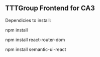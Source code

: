 ## TTTGroup Frontend for CA3

Dependicies to install:

npm install

npm install react-router-dom

npm install semantic-ui-react
